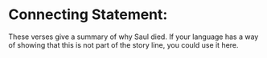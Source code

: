 # Connecting Statement:

These verses give a summary of why Saul died. If your language has a way of showing that this is not part of the story line, you could use it here.

